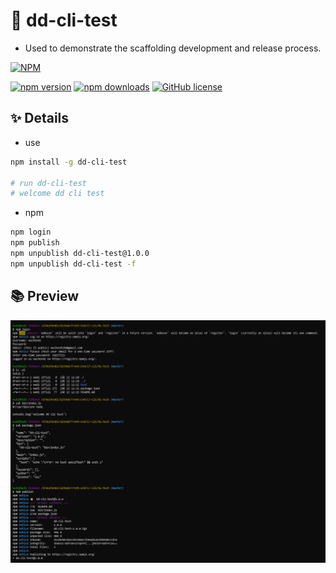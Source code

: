 # 🚀 dd-cli-test

- Used to demonstrate the scaffolding development and release process.

[![NPM](https://nodei.co/npm-dl/dd-cli-test.png?months=3&height=2)](https://nodei.co/npm/dd-cli-test/)

[![npm version](https://img.shields.io/npm/v/dd-cli-test.svg)](https://www.npmjs.com/package/dd-cli-test)
[![npm downloads](https://img.shields.io/npm/dm/dd-cli-test.svg)](https://www.npmjs.com/package/dd-cli-test)
[![GitHub license](https://img.shields.io/github/license/WuChenDi/Front-End)](https://github.com/WuChenDi/Front-End/blob/master/LICENSE)

## ✨ Details

- use

```bash
npm install -g dd-cli-test

# run dd-cli-test
# welcome dd cli test
```

- npm

```bash
npm login
npm publish
npm unpublish dd-cli-test@1.0.0
npm unpublish dd-cli-test -f
```

## 📚 Preview

![01-cli](https://raw.githubusercontent.com/WuChenDi/Front-End/master/screenshots/17-01-cli.png)
